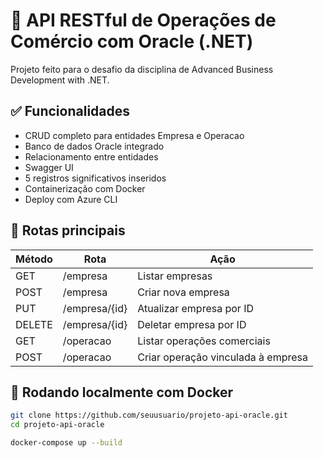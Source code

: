 # 🚀 API RESTful de Operações de Comércio com Oracle (.NET)

Projeto feito para o desafio da disciplina de Advanced Business Development with .NET.

## ✅ Funcionalidades

- CRUD completo para entidades Empresa e Operacao
- Banco de dados Oracle integrado
- Relacionamento entre entidades
- Swagger UI
- 5 registros significativos inseridos
- Containerização com Docker
- Deploy com Azure CLI

## 🔗 Rotas principais

| Método | Rota             | Ação                             |
|--------|------------------|----------------------------------|
| GET    | /empresa         | Listar empresas                  |
| POST   | /empresa         | Criar nova empresa               |
| PUT    | /empresa/{id}    | Atualizar empresa por ID         |
| DELETE | /empresa/{id}    | Deletar empresa por ID           |
| GET    | /operacao        | Listar operações comerciais      |
| POST   | /operacao        | Criar operação vinculada à empresa |

## 🐳 Rodando localmente com Docker

```bash
git clone https://github.com/seuusuario/projeto-api-oracle.git
cd projeto-api-oracle

docker-compose up --build
